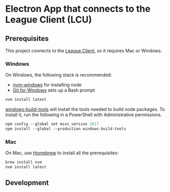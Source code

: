 # Electron App that connects to the League Client (LCU)

## Prerequisites

This project connects to the
[League Client](https://engineering.riotgames.com/news/architecture-league-client-update),
so it requires Mac or Windows.

### Windows

On Windows, the following stack is recommended:

* [nvm-windows](https://github.com/coreybutler/nvm-windows) for installing node
* [Git for Windows](https://git-scm.com/download/win) sets up a Bash prompt

```bash
nvm install latest
```

[windows-build-tools](https://github.com/felixrieseberg/windows-build-tools)
will install the tools needed to build node packages. To install it, run the
following in a PowerShell with Administrative permissions.

```ps
npm config --global set msvs_version 2017
npm install --global --production windows-build-tools
```

### Mac

On Mac, use [Homebrew](https://brew.sh/) to install all the prerequisites:

```bash
brew install nvm
nvm install latest
```

## Development

